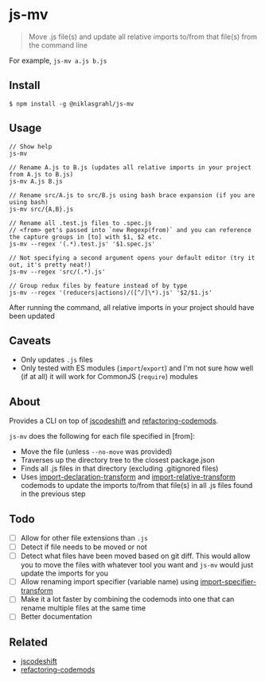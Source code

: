 # js-mv

> Move .js file(s) and update all relative imports to/from that file(s) from the command line

For example, `js-mv a.js b.js`

## Install

```
$ npm install -g @niklasgrahl/js-mv
```

## Usage

```
// Show help
js-mv

// Rename A.js to B.js (updates all relative imports in your project from A.js to B.js)
js-mv A.js B.js

// Rename src/A.js to src/B.js using bash brace expansion (if you are using bash)
js-mv src/{A,B}.js

// Rename all .test.js files to .spec.js
// <from> get's passed into `new Regexp(from)` and you can reference the capture groups in [to] with $1, $2 etc.
js-mv --regex '(.*).test.js' '$1.spec.js'

// Not specifying a second argument opens your default editor (try it out, it's pretty neat!)
js-mv --regex 'src/(.*).js'

// Group redux files by feature instead of by type
js-mv --regex '(reducers|actions)/([^/]\*).js' '$2/$1.js'
```

After running the command, all relative imports in your project should have been updated

## Caveats

- Only updates `.js` files
- Only tested with ES modules (`import`/`export`) and I'm not sure how well (if at all) it will work for CommonJS (`require`) modules

## About

Provides a CLI on top of [jscodeshift](https://github.com/facebook/jscodeshift) and [refactoring-codemods](https://github.com/jurassix/refactoring-codemods).

`js-mv` does the following for each file specified in [from]:

- Move the file (unless `--no-move` was provided)
- Traverses up the directory tree to the closest package.json
- Finds all .js files in that directory (excluding .gitignored files)
- Uses [import-declaration-transform](https://github.com/jurassix/refactoring-codemods#import-declaration-transform) and [import-relative-transform](https://github.com/jurassix/refactoring-codemods#import-relative-transform) codemods to update the imports to/from that file(s) in all .js files found in the previous step

## Todo

- [ ] Allow for other file extensions than `.js`
- [ ] Detect if file needs to be moved or not
- [ ] Detect what files have been moved based on git diff. This would allow you to move the files with whatever tool you want and `js-mv` would just update the imports for you
- [ ] Allow renaming import specifier (variable name) using [import-specifier-transform](https://github.com/jurassix/refactoring-codemods#import-specifier-transform)
- [ ] Make it a lot faster by combining the codemods into one that can rename multiple files at the same time
- [ ] Better documentation

## Related

- [jscodeshift](https://github.com/facebook/jscodeshift)
- [refactoring-codemods](https://github.com/jurassix/refactoring-codemods)
